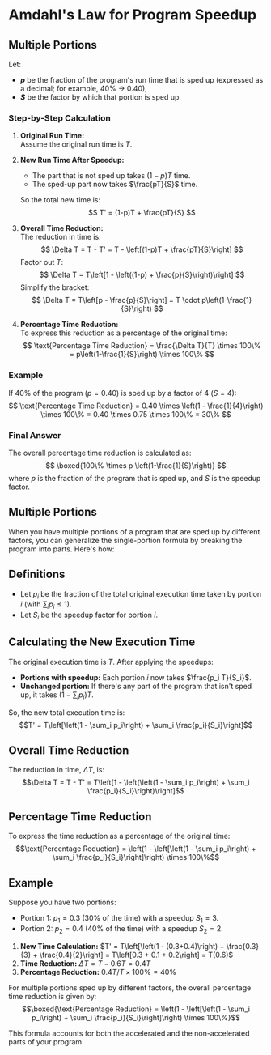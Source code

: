# Amdahl's Law for Program Speedup
## Multiple Portions

Let:
- **$p$** be the fraction of the program's run time that is sped up (expressed as a decimal; for example, 40% → 0.40),
- **$S$** be the factor by which that portion is sped up.

### Step-by-Step Calculation

1. **Original Run Time:**  
   Assume the original run time is $T$.

2. **New Run Time After Speedup:**  
   - The part that is not sped up takes $(1-p)T$ time.
   - The sped-up part now takes $\frac{pT}{S}$ time.  
     
   So the total new time is:  
   $$
   T' = (1-p)T + \frac{pT}{S}
   $$

3. **Overall Time Reduction:**  
   The reduction in time is:
   $$
   \Delta T = T - T' = T - \left[(1-p)T + \frac{pT}{S}\right]
   $$
   Factor out $T$:
   $$
   \Delta T = T\left[1 - \left((1-p) + \frac{p}{S}\right)\right]
   $$
   Simplify the bracket:
   $$
   \Delta T = T\left[p - \frac{p}{S}\right] = T \cdot p\left(1-\frac{1}{S}\right)
   $$

4. **Percentage Time Reduction:**  
   To express this reduction as a percentage of the original time:
   $$
   \text{Percentage Time Reduction} = \frac{\Delta T}{T} \times 100\% = p\left(1-\frac{1}{S}\right) \times 100\%
   $$

### Example

If 40% of the program ($p = 0.40$) is sped up by a factor of 4 ($S = 4$):
$$
\text{Percentage Time Reduction} = 0.40 \times \left(1 - \frac{1}{4}\right) \times 100\% = 0.40 \times 0.75 \times 100\% = 30\%
$$

### Final Answer

The overall percentage time reduction is calculated as:
$$
\boxed{100\% \times p \left(1-\frac{1}{S}\right)}
$$
where $p$ is the fraction of the program that is sped up, and $S$ is the speedup factor.

## Multiple Portions


When you have multiple portions of a program that are sped up by different factors, you can generalize the single-portion formula by breaking the program into parts. Here's how:

## Definitions
* Let $p_i$ be the fraction of the total original execution time taken by portion $i$ (with $\sum_i p_i \le 1$).
* Let $S_i$ be the speedup factor for portion $i$.

## Calculating the New Execution Time
The original execution time is $T$. After applying the speedups:
* **Portions with speedup:** Each portion $i$ now takes $\frac{p_i T}{S_i}$.
* **Unchanged portion:** If there's any part of the program that isn't sped up, it takes $\left(1 - \sum_i p_i\right)T$.

So, the new total execution time is:
$$T' = T\left[\left(1 - \sum_i p_i\right) + \sum_i \frac{p_i}{S_i}\right]$$

## Overall Time Reduction
The reduction in time, $\Delta T$, is:
$$\Delta T = T - T' = T\left[1 - \left(\left(1 - \sum_i p_i\right) + \sum_i \frac{p_i}{S_i}\right)\right]$$

## Percentage Time Reduction
To express the time reduction as a percentage of the original time:
$$\text{Percentage Reduction} = \left(1 - \left[\left(1 - \sum_i p_i\right) + \sum_i \frac{p_i}{S_i}\right]\right) \times 100\%$$

## Example
Suppose you have two portions:
* Portion 1: $p_1 = 0.3$ (30% of the time) with a speedup $S_1 = 3$.
* Portion 2: $p_2 = 0.4$ (40% of the time) with a speedup $S_2 = 2$.

1. **New Time Calculation:** $T' = T\left[\left(1 - (0.3+0.4)\right) + \frac{0.3}{3} + \frac{0.4}{2}\right] = T\left[0.3 + 0.1 + 0.2\right] = T(0.6)$
2. **Time Reduction:** $\Delta T = T - 0.6T = 0.4T$
3. **Percentage Reduction:** $0.4T / T \times 100\% = 40\%$


For multiple portions sped up by different factors, the overall percentage time reduction is given by:
$$\boxed{\text{Percentage Reduction} = \left(1 - \left[\left(1 - \sum_i p_i\right) + \sum_i \frac{p_i}{S_i}\right]\right) \times 100\%}$$

This formula accounts for both the accelerated and the non-accelerated parts of your program.
<!--stackedit_data:
eyJoaXN0b3J5IjpbMTYxOTQzODY3NF19
-->